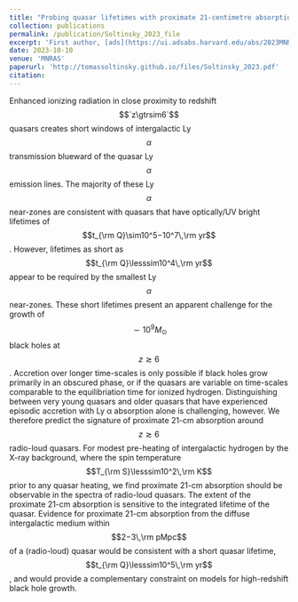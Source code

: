 ```yaml
---
title: "Probing quasar lifetimes with proximate 21-centimetre absorption in the diffuse intergalactic medium at redshifts z ≥ 6"
collection: publications
permalink: /publication/Soltinsky_2023_file
excerpt: 'First author, [ads](https://ui.adsabs.harvard.edu/abs/2023MNRAS.519.3027S/abstract){:target="_blank" rel="noopener"}'
date: 2023-10-10
venue: 'MNRAS'
paperurl: 'http://tomassoltinsky.github.io/files/Soltinsky_2023.pdf'
citation:
---
```


Enhanced ionizing radiation in close proximity to redshift $$`z\gtrsim6`$$ quasars creates short windows of intergalactic Ly $$\alpha$$ transmission blueward of the quasar Ly $$\alpha$$ emission lines. The majority of these Ly $$\alpha$$ near-zones are consistent with quasars that have optically/UV bright lifetimes of  $$t_{\rm Q}\sim10^5−10^7\,\rm yr$$. However, lifetimes as short as $$t_{\rm Q}\lesssim10^4\,\rm yr$$ appear to be required by the smallest Ly $$\alpha$$ near-zones. These short lifetimes present an apparent challenge for the growth of $$\sim10^9M_{\odot}$$ black holes at $$z\gtrsim6$$. Accretion over longer time-scales is only possible if black holes grow primarily in an obscured phase, or if the quasars are variable on time-scales comparable to the equilibriation time for ionized hydrogen. Distinguishing between very young quasars and older quasars that have experienced episodic accretion with Ly α absorption alone is challenging, however. We therefore predict the signature of proximate 21-cm absorption around $$z\gtrsim6$$ radio-loud quasars. For modest pre-heating of intergalactic hydrogen by the X-ray background, where the spin temperature  $$T_{\rm S}\lesssim10^2\,\rm K$$ prior to any quasar heating, we find proximate 21-cm absorption should be observable in the spectra of radio-loud quasars. The extent of the proximate 21-cm absorption is sensitive to the integrated lifetime of the quasar. Evidence for proximate 21-cm absorption from the diffuse intergalactic medium within $$2−3\,\rm pMpc$$ of a (radio-loud) quasar would be consistent with a short quasar lifetime, $$t_{\rm Q}\lesssim10^5\,\rm yr$$, and would provide a complementary constraint on models for high-redshift black hole growth.
